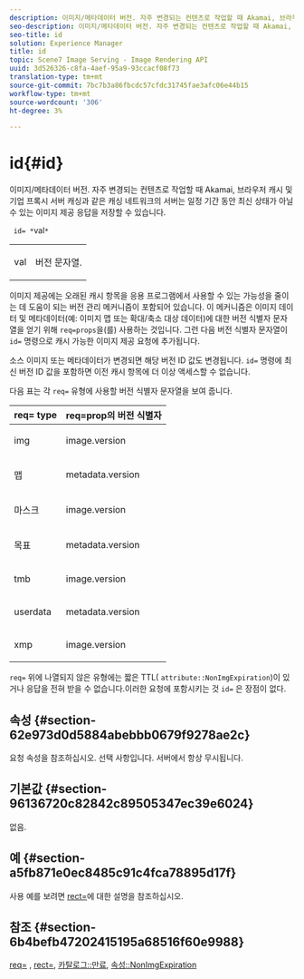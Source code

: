 ```yaml
---
description: 이미지/메타데이터 버전. 자주 변경되는 컨텐츠로 작업할 때 Akamai, 브라우저 캐시 및 기업 프록시 서버 캐싱과 같은 캐싱 네트워크의 서버는 일정 기간 동안 최신 상태가 아닐 수 있는 이미지 제공 응답을 저장할 수 있습니다.
seo-description: 이미지/메타데이터 버전. 자주 변경되는 컨텐츠로 작업할 때 Akamai, 브라우저 캐시 및 기업 프록시 서버 캐싱과 같은 캐싱 네트워크의 서버는 일정 기간 동안 최신 상태가 아닐 수 있는 이미지 제공 응답을 저장할 수 있습니다.
seo-title: id
solution: Experience Manager
title: id
topic: Scene7 Image Serving - Image Rendering API
uuid: 3d526326-c8fa-4aef-95a9-93ccacf08f73
translation-type: tm+mt
source-git-commit: 7bc7b3a86fbcdc57cfdc31745fae3afc06e44b15
workflow-type: tm+mt
source-wordcount: '306'
ht-degree: 3%

---
```



# id{#id}

이미지/메타데이터 버전. 자주 변경되는 컨텐츠로 작업할 때 Akamai, 브라우저 캐시 및 기업 프록시 서버 캐싱과 같은 캐싱 네트워크의 서버는 일정 기간 동안 최신 상태가 아닐 수 있는 이미지 제공 응답을 저장할 수 있습니다.

` id= *`val`*`

<table id="simpletable_3A6EBDA15B004636804E1ACEF952479A"> 
 <tr class="strow"> 
  <td class="stentry"> <p> <span class="codeph"> <span class="varname"> val  </span> </span> </p> </td> 
  <td class="stentry"> <p>버전 문자열. </p> </td> 
 </tr> 
</table>

이미지 제공에는 오래된 캐시 항목을 응용 프로그램에서 사용할 수 있는 가능성을 줄이는 데 도움이 되는 버전 관리 메커니즘이 포함되어 있습니다. 이 메커니즘은 이미지 데이터 및 메타데이터(예: 이미지 맵 또는 확대/축소 대상 데이터)에 대한 버전 식별자 문자열을 얻기 위해 `req=props`을(를) 사용하는 것입니다. 그런 다음 버전 식별자 문자열이 `id=` 명령으로 캐시 가능한 이미지 제공 요청에 추가됩니다.

소스 이미지 또는 메타데이터가 변경되면 해당 버전 ID 값도 변경됩니다. `id=` 명령에 최신 버전 ID 값을 포함하면 이전 캐시 항목에 더 이상 액세스할 수 없습니다.

다음 표는 각 `req=` 유형에 사용할 버전 식별자 문자열을 보여 줍니다.

<table id="table_AE39BEBE18864880BBBF1C4F16785E2D"> 
 <thead> 
  <tr> 
   <th class="entry"> <b> req= type</b> </th> 
   <th class="entry"> <b> req=prop의 버전 식별자</b> </th> 
  </tr> 
 </thead>
 <tbody> 
  <tr> 
   <td> <p> img </p> </td> 
   <td> <p> image.version </p> </td> 
  </tr> 
  <tr> 
   <td> <p> 맵 </p> </td> 
   <td> <p> metadata.version </p> </td> 
  </tr> 
  <tr> 
   <td> <p> 마스크 </p> </td> 
   <td> <p> image.version </p> </td> 
  </tr> 
  <tr> 
   <td> <p> 목표 </p> </td> 
   <td> <p> metadata.version </p> </td> 
  </tr> 
  <tr> 
   <td> <p> tmb </p> </td> 
   <td> <p> image.version </p> </td> 
  </tr> 
  <tr> 
   <td> <p> userdata </p> </td> 
   <td> <p> metadata.version </p> </td> 
  </tr> 
  <tr> 
   <td> <p> xmp </p> </td> 
   <td> <p> image.version </p> </td> 
  </tr> 
 </tbody> 
</table>

`req=` 위에 나열되지 않은 유형에는 짧은 TTL(  `attribute::NonImgExpiration`)이 있거나 응답을 전혀 받을 수 없습니다.이러한 요청에 포함시키는 것 `id=` 은 장점이 없다.

## 속성 {#section-62e973d0d5884abebbb0679f9278ae2c}

요청 속성을 참조하십시오. 선택 사항입니다. 서버에서 항상 무시됩니다.

## 기본값 {#section-96136720c82842c89505347ec39e6024}

없음.

## 예 {#section-a5fb871e0ec8485c91c4fca78895d17f}

사용 예를 보려면 [rect=](../../../../../is-api/http-ref/image-serving-api-ref/c-http-protocol-reference/c-command-reference/r-rect.md#reference-520b90d30b4c4b4692a723e4df6adaf3)에 대한 설명을 참조하십시오.

## 참조 {#section-6b4befb47202415195a68516f60e9988}

[req=](../../../../../is-api/http-ref/image-serving-api-ref/c-http-protocol-reference/c-command-reference/r-req/r-req.md#reference-907cdb4a97034db7ad94695f25552e76) ,  [rect=](../../../../../is-api/http-ref/image-serving-api-ref/c-http-protocol-reference/c-command-reference/r-rect.md#reference-520b90d30b4c4b4692a723e4df6adaf3),  [카탈로그::만료](../../../../../is-api/image-catalog/image-serving-api-ref/c-image-catalog-reference/c-image-svg-data-reference/c-image-data-reference/r-expiration-cat.md#reference-a7afd668ecbb4d2da65d86259aa6a28a),  [속성::NonImgExpiration](../../../../../is-api/image-catalog/image-serving-api-ref/c-image-catalog-reference/c-attributes-reference/r-nonimgexpiration.md#reference-a8066cd0d24b4ea98100ade4821f1f9d)
